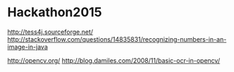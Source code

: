 # Hackathon2015
http://tess4j.sourceforge.net/
http://stackoverflow.com/questions/14835831/recognizing-numbers-in-an-image-in-java

http://opencv.org/
http://blog.damiles.com/2008/11/basic-ocr-in-opencv/
